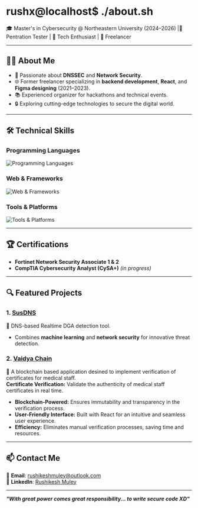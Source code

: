 # **rushx@localhost$ ./about.sh**  
🎓 Master's in Cybersecurity @ Northeastern University (2024–2026) |🪼Pentration Tester | 🌟 Tech Enthusiast | 💼 Freelancer  

---

## 👨‍💻 **About Me**  
- 🌟 Passionate about **DNSSEC** and **Network Security**.  
- 🌐 Former freelancer specializing in **backend development**, **React**, and **Figma designing** (2021–2023).  
- 📚 Experienced organizer for hackathons and technical events.  
- 🔒 Exploring cutting-edge technologies to secure the digital world.

---

## 🛠️ **Technical Skills**  
### Programming Languages  
![Programming Languages](https://skillicons.dev/icons?i=js,python,bash,php,java,ruby,go,cpp,c,ts)

### Web & Frameworks  
![Web & Frameworks](https://skillicons.dev/icons?i=nodejs,react,flask,redis,express,laravel,rails,selenium)

### Tools & Platforms  

![Tools & Platforms](https://skillicons.dev/icons?i=linux,aws,gcp,kafka,figma)

---

## 🏆 **Certifications**  
- **Fortinet Network Security Associate 1 & 2**  
- **CompTIA Cybersecurity Analyst (CySA+)** *(in progress)*  

---

## 🔍 **Featured Projects**  
### 1. **[SusDNS](https://github.com/SuSDNS)**  
🚀 DNS-based Realtime DGA detection tool.  
- Combines **machine learning** and **network security** for innovative threat detection.  

### 2. **[Vaidya Chain](https://github.com/your-susdns-repo)**  
📜 A blockchain based application desined to implement verification of certificates for medical staff.  
**Certificate Verification:** Validate the authenticity of medical staff certificates in real time.  
- **Blockchain-Powered:** Ensures immutability and transparency in the verification process.  
- **User-Friendly Interface:** Built with React for an intuitive and seamless user experience.    
- **Efficiency:** Eliminates manual verification processes, saving time and resources. 

---

## 📫 **Contact Me**  
📧 **Email**: [rushikeshmuley@outlook.com](mailto:rushikeshmuley@outlook.com)  
💼 **LinkedIn**: [Rushikesh Muley](https://www.linkedin.com/in/muleyrushikesh/)  

---

**_"With great power comes great responsibility... to write secure code XD"_**  
